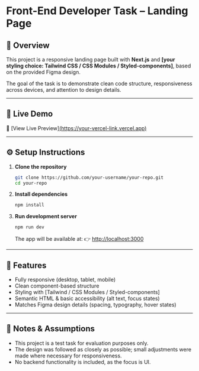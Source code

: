 # Front-End Developer Task – Landing Page

## 📌 Overview

This project is a responsive landing page built with **Next.js** and **\[your styling choice: Tailwind CSS / CSS Modules / Styled-components]**, based on the provided Figma design.

The goal of the task is to demonstrate clean code structure, responsiveness across devices, and attention to design details.

---

## 🚀 Live Demo

🔗 [View Live Preview][(https://your-vercel-link.vercel.app)](https://front-end-developer-task-two.vercel.app/)

---

## ⚙️ Setup Instructions

1. **Clone the repository**

   ```bash
   git clone https://github.com/your-username/your-repo.git
   cd your-repo
   ```

2. **Install dependencies**

   ```bash
   npm install
   ```

3. **Run development server**

   ```bash
   npm run dev
   ```

   The app will be available at:
   👉 [http://localhost:3000](http://localhost:3000)

---

## 📱 Features

* Fully responsive (desktop, tablet, mobile)
* Clean component-based structure
* Styling with \[Tailwind / CSS Modules / Styled-components]
* Semantic HTML & basic accessibility (alt text, focus states)
* Matches Figma design details (spacing, typography, hover states)

---

## 📝 Notes & Assumptions

* This project is a test task for evaluation purposes only.
* The design was followed as closely as possible; small adjustments were made where necessary for responsiveness.
* No backend functionality is included, as the focus is UI.

